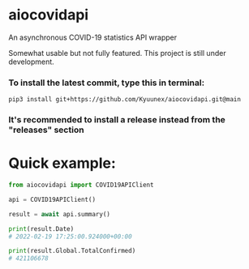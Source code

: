 # aiocovidapi

An asynchronous COVID-19 statistics API wrapper

Somewhat usable but not fully featured. This project is still under development.

### To install the latest commit, type this in terminal: 

`pip3 install git+https://github.com/Kyuunex/aiocovidapi.git@main`

### It's recommended to install a release instead from the "releases" section

# Quick example:
```python
from aiocovidapi import COVID19APIClient

api = COVID19APIClient()

result = await api.summary() 

print(result.Date)
# 2022-02-19 17:25:00.924000+00:00

print(result.Global.TotalConfirmed)
# 421106678
```
